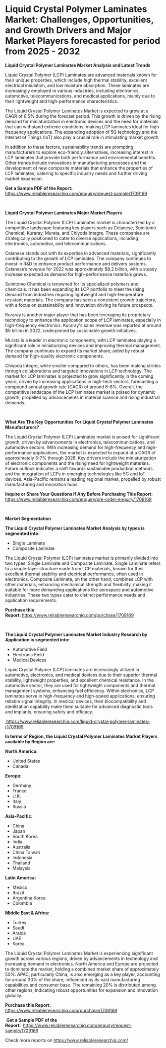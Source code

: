 <p><h1>Liquid Crystal Polymer Laminates Market: Challenges, Opportunities, and Growth Drivers and Major Market Players forecasted for period from 2025 - 2032</h1></p><p><strong>Liquid Crystal Polymer Laminates Market Analysis and Latest Trends</strong></p>
<p><p>Liquid Crystal Polymer (LCP) Laminates are advanced materials known for their unique properties, which include high thermal stability, excellent electrical insulation, and low moisture absorption. These laminates are increasingly employed in various industries, including electronics, automotive, telecommunications, and medical applications, mainly due to their lightweight and high-performance characteristics.</p><p>The Liquid Crystal Polymer Laminates Market is expected to grow at a CAGR of 6.5% during the forecast period. This growth is driven by the rising demand for miniaturization in electronic devices and the need for materials that can withstand extreme conditions, making LCP laminates ideal for high-frequency applications. The expanding adoption of 5G technology and the Internet of Things (IoT) also play a crucial role in stimulating market growth.</p><p>In addition to these factors, sustainability trends are prompting manufacturers to explore eco-friendly alternatives, increasing interest in LCP laminates that provide both performance and environmental benefits. Other trends include innovations in manufacturing processes and the development of new composite materials that enhance the properties of LCP laminates, catering to specific industry needs and further driving market expansion.</p></p>
<p><strong>Get a Sample PDF of the Report:&nbsp;</strong> <a href="https://www.reliableresearchiq.com/enquiry/request-sample/1709169?utm_campaign=1088&utm_medium=2&utm_source=Github&utm_content=ia&utm_term=10012025&utm_id=liquid-crystal-polymer-laminates">https://www.reliableresearchiq.com/enquiry/request-sample/1709169</a></p>
<p>&nbsp;</p>
<p><strong>Liquid Crystal Polymer Laminates Major Market Players</strong></p>
<p><p>The Liquid Crystal Polymer (LCP) Laminates market is characterized by a competitive landscape featuring key players such as Celanese, Sumitomo Chemical, Kuraray, Murata, and Chiyoda Integre. These companies are strategically positioned to cater to diverse applications, including electronics, automotive, and telecommunications.</p><p>Celanese stands out with its expertise in advanced materials, significantly contributing to the growth of LCP laminates. The company continues to invest in R&D to enhance product performance and delivery systems. Celanese’s revenue for 2022 was approximately $8.2 billion, with a steady increase expected as demand for high-performance materials grows.</p><p>Sumitomo Chemical is renowned for its specialized polymers and chemicals. It has been expanding its LCP portfolio to meet the rising demand from industries requiring lightweight and high-temperature resistant materials. The company has seen a consistent growth trajectory, with a focus on sustainability and innovation driving its future prospects.</p><p>Kuraray is another major player that has been leveraging its proprietary technology to enhance the application scope of LCP laminates, especially in high-frequency electronics. Kuraray's sales revenue was reported at around $5 billion in 2022, underpinned by sustainable growth initiatives.</p><p>Murata is a leader in electronic components, with LCP laminates playing a significant role in miniaturizing devices and improving thermal management. The company continues to expand its market share, aided by robust demand for high-quality electronic components.</p><p>Chiyoda Integre, while smaller compared to others, has been making strides through collaborations and targeted innovations in LCP technology. The market for LCP laminates is projected to grow significantly in the coming years, driven by increasing applications in high-tech sectors, forecasting a compound annual growth rate (CAGR) of around 6-8%. Overall, the competitive landscape of the LCP laminates market is poised for dynamic growth, propelled by advancements in material science and rising industrial demands.</p></p>
<p>&nbsp;</p>
<p><strong>What Are The Key Opportunities For Liquid Crystal Polymer Laminates Manufacturers?</strong></p>
<p><p>The Liquid Crystal Polymer (LCP) Laminates market is poised for significant growth, driven by advancements in electronics, telecommunications, and automotive sectors. With increasing demand for high-frequency and high-performance applications, the market is expected to expand at a CAGR of approximately 5-7% through 2028. Key drivers include the miniaturization of electronic components and the rising need for lightweight materials. Future outlook indicates a shift towards sustainable production methods and the integration of LCPs in emerging technologies like 5G and IoT devices. Asia-Pacific remains a leading regional market, propelled by robust manufacturing and innovation hubs.</p></p>
<p><strong>Inquire or Share Your Questions If Any Before Purchasing This Report:</strong> <a href="https://www.reliableresearchiq.com/enquiry/pre-order-enquiry/1709169?utm_campaign=1088&utm_medium=2&utm_source=Github&utm_content=ia&utm_term=10012025&utm_id=liquid-crystal-polymer-laminates">https://www.reliableresearchiq.com/enquiry/pre-order-enquiry/1709169</a></p>
<p>&nbsp;</p>
<p><strong>Market Segmentation</strong></p>
<p><strong>The Liquid Crystal Polymer Laminates Market Analysis by types is segmented into:</strong></p>
<p><ul><li>Single Laminate</li><li>Composite Laminate</li></ul></p>
<p><p>The Liquid Crystal Polymer (LCP) laminates market is primarily divided into two types: Single Laminate and Composite Laminate. Single Laminate refers to a single-layer structure made from LCP materials, known for their excellent thermal stability and electrical performance, often used in electronics. Composite Laminate, on the other hand, combines LCP with other materials, enhancing mechanical strength and flexibility, making it suitable for more demanding applications like aerospace and automotive industries. These two types cater to distinct performance needs and application requirements.</p></p>
<p><strong>Purchase this Report:&nbsp;</strong><a href="https://www.reliableresearchiq.com/purchase/1709169?utm_campaign=1088&utm_medium=2&utm_source=Github&utm_content=ia&utm_term=10012025&utm_id=liquid-crystal-polymer-laminates">https://www.reliableresearchiq.com/purchase/1709169</a></p>
<p>&nbsp;</p>
<p><strong>The Liquid Crystal Polymer Laminates Market Industry Research by Application is segmented into:</strong></p>
<p><ul><li>Automotive Field</li><li>Electronic Field</li><li>Medical Devices</li></ul></p>
<p><p>Liquid Crystal Polymer (LCP) laminates are increasingly utilized in automotive, electronics, and medical devices due to their superior thermal stability, lightweight properties, and excellent chemical resistance. In the automotive sector, they are used for lightweight components and thermal management systems, enhancing fuel efficiency. Within electronics, LCP laminates serve in high-frequency and high-speed applications, ensuring reliable signal integrity. In medical devices, their biocompatibility and sterilization capability make them suitable for advanced diagnostic tools and implants, ensuring safety and efficacy.</p></p>
<p><a href="https://www.reliableresearchiq.com/liquid-crystal-polymer-laminates-r1709169?utm_campaign=1088&utm_medium=2&utm_source=Github&utm_content=ia&utm_term=10012025&utm_id=liquid-crystal-polymer-laminates">&nbsp;https://www.reliableresearchiq.com/liquid-crystal-polymer-laminates-r1709169</a></p>
<p><strong>In terms of Region, the Liquid Crystal Polymer Laminates Market Players available by Region are:</strong></p>
<p>
    <p> <strong> North America: </strong>
        <ul>
            <li>United States</li>
            <li>Canada</li>
        </ul>
        </p> 
    <p> <strong> Europe: </strong>
        <ul>
            <li>Germany</li>
            <li>France</li>
            <li>U.K.</li>
            <li>Italy</li>
            <li>Russia</li>
        </ul>
        </p> 
    <p> <strong> Asia-Pacific: </strong>
        <ul>
            <li>China</li>
            <li>Japan</li>
            <li>South Korea</li>
            <li>India</li>
            <li>Australia</li>
            <li>China Taiwan</li>
            <li>Indonesia</li>
            <li>Thailand</li>
            <li>Malaysia</li>
        </ul>
        </p> 
    <p> <strong> Latin America: </strong>
        <ul>
            <li>Mexico</li>
            <li>Brazil</li>
            <li>Argentina Korea</li>
            <li>Colombia</li>
        </ul>
        </p> 
    <p> <strong> Middle East & Africa: </strong>
        <ul>
            <li>Turkey</li>
            <li>Saudi</li>
            <li>Arabia</li>
            <li>UAE</li>
            <li>Korea</li>
        </ul>
    </p>
    </p>
<p><p>The Liquid Crystal Polymer Laminates Market is experiencing significant growth across various regions, driven by advancements in technology and increasing demand in electronics. North America and Europe are projected to dominate the market, holding a combined market share of approximately 50%. APAC, particularly China, is also emerging as a key player, accounting for around 30% of the share, influenced by its vast manufacturing capabilities and consumer base. The remaining 20% is distributed among other regions, indicating robust opportunities for expansion and innovation globally.</p></p>
<p><strong>Purchase this Report: </strong><a href="https://www.reliableresearchiq.com/purchase/1709169?utm_campaign=1088&utm_medium=2&utm_source=Github&utm_content=ia&utm_term=10012025&utm_id=liquid-crystal-polymer-laminates">https://www.reliableresearchiq.com/purchase/1709169</a></p>
<p>&nbsp;<strong>Get a Sample PDF of the Report:&nbsp;&nbsp;</strong><a href="https://www.reliableresearchiq.com/enquiry/request-sample/1709169?utm_campaign=1088&utm_medium=2&utm_source=Github&utm_content=ia&utm_term=10012025&utm_id=liquid-crystal-polymer-laminates">https://www.reliableresearchiq.com/enquiry/request-sample/1709169</a></p>
<p><strong></strong></p>
<p>Check more reports on <a href="https://www.reliableresearchiq.com/?utm_campaign=1088&utm_medium=2&utm_source=Github&utm_content=ia&utm_term=10012025&utm_id=liquid-crystal-polymer-laminates">https://www.reliableresearchiq.com/</a></p>